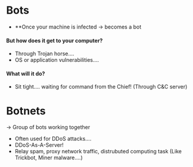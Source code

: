 # Bots
- **Once your machine is infected -> becomes a bot

#### But how does it get to your computer?
- Through Trojan horse....
- OS or application vulnerabilities....

#### What will it do?
* Sit tight.... waiting for command from the Chief! (Through C&C server)


# Botnets
-> Group of bots working together
* Often used for DDoS attacks....
* DDoS-As-A-Server!
* Relay spam, proxy network traffic, distrubuted computing task (Like Trickbot, Miner malware....)